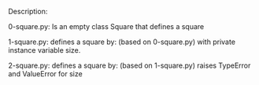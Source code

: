 Description:

0-square.py: Is an empty class Square that defines a square

1-square.py: defines a square by: (based on 0-square.py) with private instance variable size.

2-square.py: defines a square by: (based on 1-square.py) raises TypeError and ValueError for size

